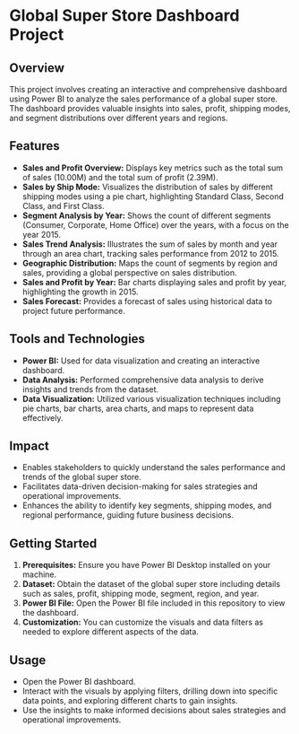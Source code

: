# Global Super Store Dashboard Project

## Overview
This project involves creating an interactive and comprehensive dashboard using Power BI to analyze the sales performance of a global super store. The dashboard provides valuable insights into sales, profit, shipping modes, and segment distributions over different years and regions.

## Features
- **Sales and Profit Overview:** Displays key metrics such as the total sum of sales (10.00M) and the total sum of profit (2.39M).
- **Sales by Ship Mode:** Visualizes the distribution of sales by different shipping modes using a pie chart, highlighting Standard Class, Second Class, and First Class.
- **Segment Analysis by Year:** Shows the count of different segments (Consumer, Corporate, Home Office) over the years, with a focus on the year 2015.
- **Sales Trend Analysis:** Illustrates the sum of sales by month and year through an area chart, tracking sales performance from 2012 to 2015.
- **Geographic Distribution:** Maps the count of segments by region and sales, providing a global perspective on sales distribution.
- **Sales and Profit by Year:** Bar charts displaying sales and profit by year, highlighting the growth in 2015.
- **Sales Forecast:** Provides a forecast of sales using historical data to project future performance.

## Tools and Technologies
- **Power BI:** Used for data visualization and creating an interactive dashboard.
- **Data Analysis:** Performed comprehensive data analysis to derive insights and trends from the dataset.
- **Data Visualization:** Utilized various visualization techniques including pie charts, bar charts, area charts, and maps to represent data effectively.

## Impact
- Enables stakeholders to quickly understand the sales performance and trends of the global super store.
- Facilitates data-driven decision-making for sales strategies and operational improvements.
- Enhances the ability to identify key segments, shipping modes, and regional performance, guiding future business decisions.

## Getting Started
1. **Prerequisites:** Ensure you have Power BI Desktop installed on your machine.
2. **Dataset:** Obtain the dataset of the global super store including details such as sales, profit, shipping mode, segment, region, and year.
3. **Power BI File:** Open the Power BI file included in this repository to view the dashboard.
4. **Customization:** You can customize the visuals and data filters as needed to explore different aspects of the data.

## Usage
- Open the Power BI dashboard.
- Interact with the visuals by applying filters, drilling down into specific data points, and exploring different charts to gain insights.
- Use the insights to make informed decisions about sales strategies and operational improvements.



